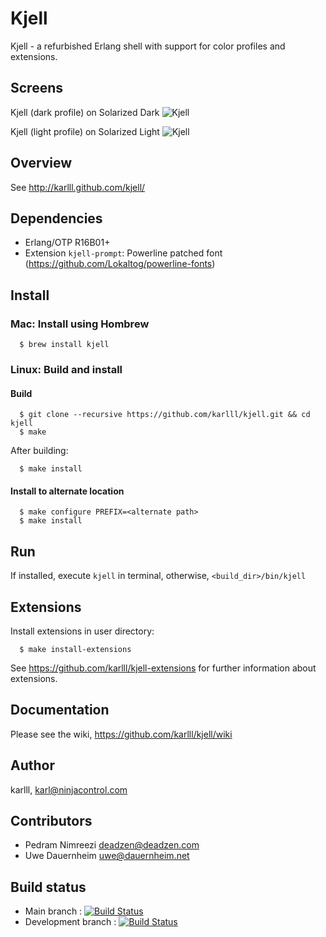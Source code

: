Kjell
=====

Kjell - a refurbished Erlang shell with support for color profiles and extensions.						

## Screens

Kjell (dark profile) on Solarized Dark
![Kjell](http://karlll.github.io/kjell/images/kjell_demo_3_dark.png)

Kjell (light profile) on Solarized Light
![Kjell](http://karlll.github.io/kjell/images/kjell_demo_3_light.png)

## Overview

See http://karlll.github.com/kjell/

## Dependencies

* Erlang/OTP R16B01+
* Extension `kjell-prompt`: Powerline patched font (https://github.com/Lokaltog/powerline-fonts)

## Install

### Mac: Install using Hombrew

~~~
  $ brew install kjell
~~~  

### Linux: Build and install

#### Build
~~~
  $ git clone --recursive https://github.com/karlll/kjell.git && cd kjell
  $ make
~~~  

After building:
~~~
  $ make install
~~~  

#### Install to alternate location
~~~
  $ make configure PREFIX=<alternate path>
  $ make install
~~~  

## Run

If installed, execute `kjell` in terminal, otherwise, `<build_dir>/bin/kjell`

## Extensions

Install extensions in user directory:
~~~   
  $ make install-extensions
~~~ 

See https://github.com/karlll/kjell-extensions for further information about extensions.

## Documentation

Please see the wiki, https://github.com/karlll/kjell/wiki

## Author

karlll, <karl@ninjacontrol.com>

## Contributors

* Pedram Nimreezi <deadzen@deadzen.com>
* Uwe Dauernheim <uwe@dauernheim.net>

## Build status

* Main branch : [![Build Status](https://travis-ci.org/karlll/kjell.png?branch=master)](https://travis-ci.org/karlll/kjell)
* Development branch : [![Build Status](https://travis-ci.org/karlll/kjell.png?branch=develop)](https://travis-ci.org/karlll/kjell)



